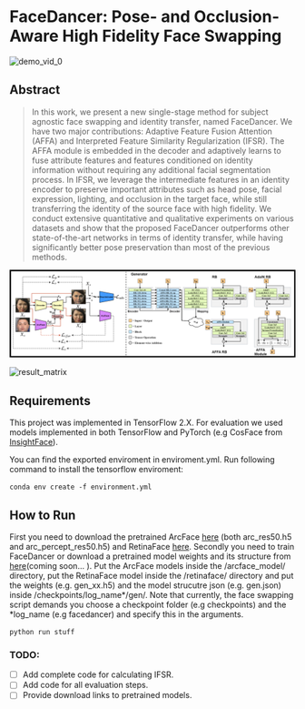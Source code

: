 # FaceDancer: Pose- and Occlusion-Aware High Fidelity Face Swapping
![demo_vid_0](133_to_4.gif)
## Abstract
>In this work, we present a new single-stage method for
>subject agnostic face swapping and identity transfer, named
>FaceDancer. We have two major contributions: Adaptive
>Feature Fusion Attention (AFFA) and Interpreted Feature
>Similarity Regularization (IFSR). The AFFA module is embedded
> in the decoder and adaptively learns to fuse attribute
> features and features conditioned on identity information
> without requiring any additional facial segmentation process.
>In IFSR, we leverage the intermediate features
> in an identity encoder to preserve important attributes
> such as head pose, facial expression, lighting, and occlusion
> in the target face, while still transferring the identity
> of the source face with high fidelity. We conduct extensive
> quantitative and qualitative experiments on various
> datasets and show that the proposed FaceDancer outperforms
> other state-of-the-art networks in terms of identity
> transfer, while having significantly better pose preservation
> than most of the previous methods.

![overview](assets/facedancer_ov.png)

![result_matrix](assets/result_matrix.png)

## Requirements
This project was implemented in TensorFlow 2.X. For evaluation we used models implemented in both TensorFlow and PyTorch (e.g CosFace from [InsightFace](https://github.com/deepinsight/insightface/blob/master/recognition/arcface_torch)).

You can find the exported enviroment in enviroment.yml. Run following command to install the tensorflow enviroment:
```shell
conda env create -f environment.yml
```

## How to Run
First you need to download the pretrained ArcFace [here](https://drive.google.com/drive/folders/1z2-346FHvh3U85CEbtrjVbCbY2FyYwxt?usp=sharing) (both arc_res50.h5 and arc_percept_res50.h5) and RetinaFace [here](https://drive.google.com/drive/folders/1MhEwzpgJaD4zEQbeL9O-tj0Pu3hjw3En?usp=sharing). Secondly you need to train FaceDancer or download a pretrained model weights and its structure from [here](https://drive.google.com/drive/folders/159UscBao617Oe7k_Lq9AQ1S-XoHMVFGU?usp=sharing)(coming soon... ). Put the ArcFace models inside the /arcface_model/ directory, put the RetinaFace model inside the /retinaface/ directory and put the weights (e.g. gen_xx.h5) and the model strucutre json (e.g. gen.json) inside /checkpoints/log_name*/gen/.
Note that currently, the face swapping script demands you choose a checkpoint folder (e.g checkpoints) and the *log_name (e.g facedancer) and specify this in the arguments.
```shell
python run stuff
```

### TODO:
- [ ] Add complete code for calculating IFSR.
- [ ] Add code for all evaluation steps.
- [ ] Provide download links to pretrained models.
